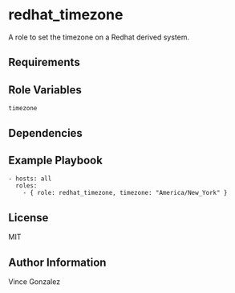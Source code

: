 redhat_timezone
=========

A role to set the timezone on a Redhat derived system.

Requirements
------------

Role Variables
--------------

	timezone

Dependencies
------------

Example Playbook
----------------

	- hosts: all
	  roles:
	    - { role: redhat_timezone, timezone: "America/New_York" }

License
-------

MIT

Author Information
------------------

Vince Gonzalez
